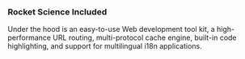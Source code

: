### Rocket Science Included

<div class="teaserIcon fa fa-rocket"></div>

Under the hood is an easy-to-use Web development tool kit, a high-performance URL routing, multi-protocol cache engine, built-in code highlighting, and support for multilingual i18n applications.
